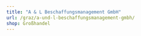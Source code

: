 ```yaml
---
title: "A & L Beschaffungsmanagement GmbH"
url: /graz/a-und-l-beschaffungsmanagement-gmbh/
shop: Großhandel
---
```

